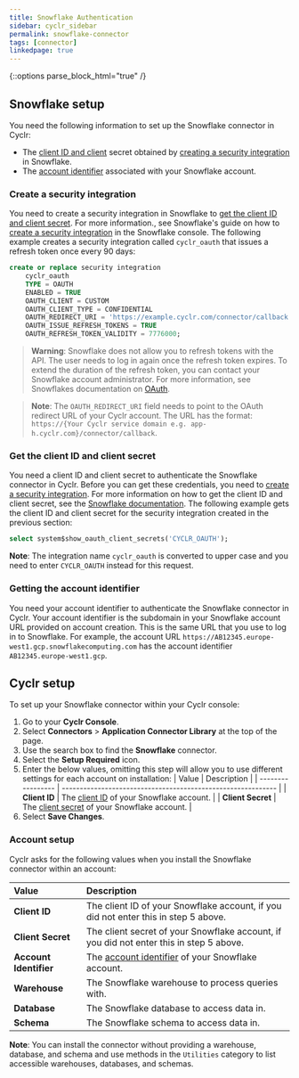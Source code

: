 ```yaml
---
title: Snowflake Authentication
sidebar: cyclr_sidebar
permalink: snowflake-connector
tags: [connector]
linkedpage: true
---
```

{::options parse_block_html="true" /}

<section class="card">
    
<a name="snowflake-setup"></a>
## Snowflake setup

You need the following information to set up the Snowflake connector in Cyclr:

-   The [client ID and client](#getting-the-client-id-and-client-secret) secret obtained by [creating a security integration](#creating-a-secutiry-integration) in Snowflake.
-   The [account identifier](#getting-the-account-identifier) associated with your Snowflake account.

<a name="creating-a-secutiry-integration"></a>
### Create a security integration

You need to create a security integration in Snowflake to [get the client ID and client secret](#get-the-client-id-and-client-secret). For more information., see Snowflake's guide on how to [create a security integration](https://docs.snowflake.com/en/sql-reference/sql/create-security-integration.html#snowflake-oauth) in the Snowflake console. The following example creates a security integration called `cyclr_oauth` that issues a refresh token once every 90 days:

```sql
create or replace security integration
    cyclr_oauth
    TYPE = OAUTH
    ENABLED = TRUE
    OAUTH_CLIENT = CUSTOM
    OAUTH_CLIENT_TYPE = CONFIDENTIAL
    OAUTH_REDIRECT_URI = 'https://example.cyclr.com/connector/callback'
    OAUTH_ISSUE_REFRESH_TOKENS = TRUE
    OAUTH_REFRESH_TOKEN_VALIDITY = 7776000;
```

> **Warning**: Snowflake does not allow you to refresh tokens with the API. The user needs to log in again once the refresh token expires. To extend the duration of the refresh token, you can contact your Snowflake account administrator. For more information, see Snowflakes documentation on [OAuth](https://community.snowflake.com/s/article/FAQs-Snowflake-OAuth).

> **Note**: The `OAUTH_REDIRECT_URI` field needs to point to the OAuth redirect URL of your Cyclr account. The URL has the format: `https://{Your Cyclr service domain e.g. app-h.cyclr.com}/connector/callback`.

<a name="getting-the-client-id-and-client-secret"></a>
### Get the client ID and client secret

You need a client ID and client secret to authenticate the Snowflake connector in Cyclr. Before you can get these credentials, you need to [create a security integration](#creating-a-secutiry-integration). For more information on how to get the client ID and client secret, see the [Snowflake documentation](https://docs.snowflake.com/en/sql-reference/functions/system_show_oauth_client_secrets.html). The following example gets the client ID and client secret for the security integration created in the previous section:

```sql
select system$show_oauth_client_secrets('CYCLR_OAUTH');
```

**Note**: The integration name `cyclr_oauth` is converted to upper case and you need to enter `CYCLR_OAUTH` instead for this request.

<a name="getting-the-account-identifier"></a>
### Getting the account identifier

You need your account identifier to authenticate the Snowflake connector in Cyclr. Your account identifier is the subdomain in your Snowflake account URL provided on account creation. This is the same URL that you use to log in to Snowflake. For example, the account URL `https://AB12345.europe-west1.gcp.snowflakecomputing.com` has the account identifier `AB12345.europe-west1.gcp`.

</section>

<section class="card">
    
<a name="cyclr-setup"></a>
## Cyclr setup

To set up your Snowflake connector within your Cyclr console:

1. Go to your **Cyclr Console**.
2. Select **Connectors** > **Application Connector Library** at the top of the page.
3. Use the search box to find the **Snowflake** connector.
4. Select the **Setup Required** icon.
5. Enter the below values, omitting this step will allow you to use different settings for each account on installation:
    | Value             | Description                                                  |
    | ----------------- | ------------------------------------------------------------ |
    | **Client ID**     | The [client ID](#getting-the-client-id-and-client-secret) of your Snowflake account. |
    | **Client Secret** | The [client secret](#getting-the-client-id-and-client-secret) of your Snowflake account. |
7. Select **Save Changes**.

<a name="account-setup"></a>
### Account setup

Cyclr asks for the following values when you install the Snowflake connector within an account:

| Value                  | Description                                                  |
| :--------------------- | :----------------------------------------------------------- |
| **Client ID**          | The client ID of your Snowflake account, if you did not enter this in step 5 above. |
| **Client Secret**      | The client secret of your Snowflake account, if you did not enter this in step 5 above. |
| **Account Identifier** | The [account identifier](#getting-the-account-identifier) of your Snowflake account. |
| **Warehouse**          | The Snowflake warehouse to process queries with.             |
| **Database**           | The Snowflake database to access data in.                    |
| **Schema**             | The Snowflake schema to access data in.                      |

**Note**: You can install the connector without providing a warehouse, database, and schema and use methods in the `Utilities` category to list accessible warehouses, databases, and schemas.

</section>
